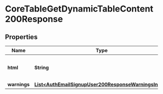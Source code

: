 

# CoreTableGetDynamicTableContent200Response


## Properties

| Name | Type | Description | Notes |
|------------ | ------------- | ------------- | -------------|
|**html** | **String** | The raw html of the requested table. |  |
|**warnings** | [**List&lt;AuthEmailSignupUser200ResponseWarningsInner&gt;**](AuthEmailSignupUser200ResponseWarningsInner.md) |  |  [optional] |



